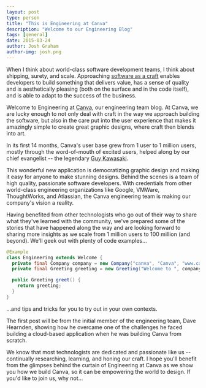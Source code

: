 ```yaml
---
layout: post
type: person
title: "This is Engineering at Canva"
description: "Welcome to our Engineering Blog"
tags: [general]
date: 2015-03-24
author: Josh Graham
author-img: josh.png
---
```


When I think about world-class software development teams, I think about shipping, surety, and scale. Approaching [software as a craft]( http://manifesto.softwarecraftsmanship.org/) enables developers to build something that delivers value, has a sense of quality and is aesthetically pleasing (both on the surface and in the code itself), and is able to adapt to the success of the business.

Welcome to Engineering at [Canva]( https://www.canva.com ), our engineering team blog. At Canva, we are lucky enough to not only deal with craft in the way we approach building the software, but also in the care put into the user experience that makes it amazingly simple to create great graphic designs, where craft then blends into art.

In its first 14 months, Canva's user base grew from 1 user to 1 million users, mostly through the word-of-mouth of excited users, helped along by our chief evangelist -- the legendary [Guy Kawasaki]( http://guykawasaki.com ).

This wonderful new application is democratizing graphic design and making it easy for anyone to make stunning designs. Behind the scenes is a team of high quality, passionate software developers. With credentials from other world-class engineering organizations like Google, VMWare, ThoughtWorks, and Atlassian, the Canva engineering team is making our company's vision a reality.

Having benefited from other technologists who go out of their way to share what they've learned with the community, we've prepared some of the stories that have happened along the way and are looking forward to sharing more insights as we scale from 1 million users to 100 million (and beyond). We'll geek out with plenty of code examples...

```java
@Example
class Engineering extends Welcome {
  private final Company company = new Company("canva", "Canva", "www.canva.com");
  private final Greeting greeting = new Greeting("Welcome to ", company.name, " Engineering");

  public Greeting greet() {
    return greeting;
  }
}
```

...and tips and tricks for you to try out in your own contexts.

The first post will be from the initial member of the engineering team, Dave Hearnden, showing how he overcame one of the challenges he faced building a cloud-based application when he was building Canva from scratch.

We know that most technologists are dedicated and passionate like us -- continually researching, learning, and honing our craft. I hope you'll benefit from the glimpses behind the curtain of Engineering at Canva as we show you how we build Canva, so it can be empowering the world to design. If you'd like to join us, why not...
